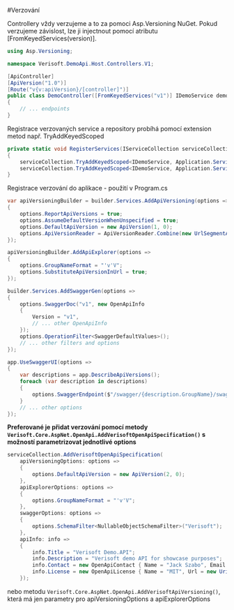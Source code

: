 #Verzování

Controllery vždy verzujeme a to za pomoci Asp.Versioning NuGet.
Pokud verzujeme závislost, lze ji injectnout pomocí atributu [FromKeyedServices(version)].
``` csharp
using Asp.Versioning;

namespace Verisoft.DemoApi.Host.Controllers.V1;

[ApiController]
[ApiVersion("1.0")]
[Route("v{v:apiVersion}/[controller]")]
public class DemoController([FromKeyedServices("v1")] IDemoService demoService)
{
    // ... endpoints
}
```
Registrace verzovaných service a repository probíhá pomocí extension metod např. TryAddKeyedScoped
``` csharp
private static void RegisterServices(IServiceCollection serviceCollection)
{
    serviceCollection.TryAddKeyedScoped<IDemoService, Application.Services.V1.DemoService>("v1");
    serviceCollection.TryAddKeyedScoped<IDemoService, Application.Services.V2.DemoService>("v2");
}
```
Registrace verzování do aplikace - použití v Program.cs
``` csharp
var apiVersioningBuilder = builder.Services.AddApiVersioning(options =>
{
    options.ReportApiVersions = true;
    options.AssumeDefaultVersionWhenUnspecified = true;
    options.DefaultApiVersion = new ApiVersion(1, 0);
    options.ApiVersionReader = ApiVersionReader.Combine(new UrlSegmentApiVersionReader());
});

apiVersioningBuilder.AddApiExplorer(options =>
{
    options.GroupNameFormat = "'v'V";
    options.SubstituteApiVersionInUrl = true;
});
```
``` csharp
builder.Services.AddSwaggerGen(options =>
{
    options.SwaggerDoc("v1", new OpenApiInfo
    {
        Version = "v1",
        // ... other OpenApiInfo
    });
    options.OperationFilter<SwaggerDefaultValues>();
    // ... other filters and options
});
```
``` csharp
app.UseSwaggerUI(options =>
{
    var descriptions = app.DescribeApiVersions();
    foreach (var description in descriptions)
    {
        options.SwaggerEndpoint($"/swagger/{description.GroupName}/swagger.json", description.GroupName.ToUpperInvariant());
    }
    // ... other options
});
```

**Preferované je přidat verzování pomocí metody `Verisoft.Core.AspNet.OpenApi.AddVerisoftOpenApiSpecification()` s možností parametrizovat jednotlivé options**


``` csharp
serviceCollection.AddVerisoftOpenApiSpecification(
    apiVersioningOptions: options =>
    {
        options.DefaultApiVersion = new ApiVersion(2, 0);
    },
    apiExplorerOptions: options =>
    {
        options.GroupNameFormat = "'v'V";
    },
    swaggerOptions: options =>
    {
        options.SchemaFilter<NullableObjectSchemaFilter>("Verisoft");
    },
    apiInfo: info =>
    {
        info.Title = "Verisoft Demo.API";
        info.Description = "Verisoft demo API for showcase purposes";
        info.Contact = new OpenApiContact { Name = "Jack Szabo", Email = "jack.szabo@verisoft.cz" };
        info.License = new OpenApiLicense { Name = "MIT", Url = new Uri(MitLicenceUrl) };
    });
```

nebo metodu `Verisoft.Core.AspNet.OpenApi.AddVerisoftApiVersioning()`, která má jen parametry pro apiVersioningOptions a apiExplorerOptions